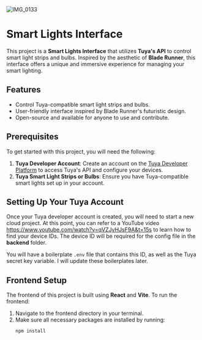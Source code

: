 

![IMG_0133](https://github.com/user-attachments/assets/af2d0ea4-8561-4997-8e6d-088e047c0058)



# Smart Lights Interface

This project is a **Smart Lights Interface** that utilizes **Tuya's API** to control smart light strips and bulbs. Inspired by the aesthetic of **Blade Runner**, this interface offers a unique and immersive experience for managing your smart lighting.

## Features
- Control Tuya-compatible smart light strips and bulbs.
- User-friendly interface inspired by Blade Runner's futuristic design.
- Open-source and available for anyone to use and contribute.

## Prerequisites
To get started with this project, you will need the following:

1. **Tuya Developer Account**: Create an account on the [Tuya Developer Platform](https://developer.tuya.com/en/) to access Tuya's API and configure your devices.
2. **Tuya Smart Light Strips or Bulbs**: Ensure you have Tuya-compatible smart lights set up in your account.

## Setting Up Your Tuya Account
Once your Tuya developer account is created, you will need to start a new cloud project. At this point, you can refer to a YouTube video https://www.youtube.com/watch?v=qVZJyHJsF9A&t=15s to learn how to find your device IDs. The device ID will be required for the config file in the **backend** folder. 

You will have a boilerplate `.env` file that contains this ID, as well as the Tuya secret key variable. I will update these boilerplates later.

## Frontend Setup
The frontend of this project is built using **React** and **Vite**. To run the frontend:

1. Navigate to the frontend directory in your terminal.
2. Make sure all necessary packages are installed by running:
   ```bash
   npm install
